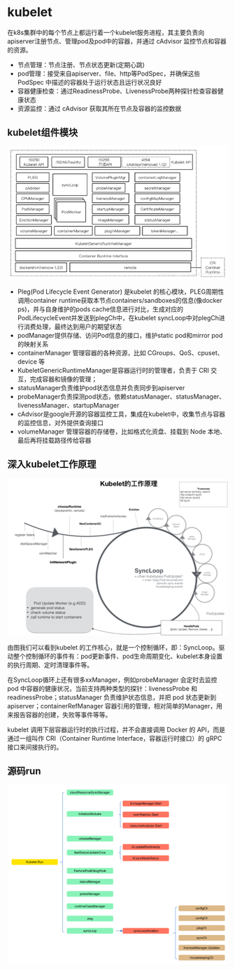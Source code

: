# kubelet
在k8s集群中的每个节点上都运行着一个kubelet服务进程，其主要负责向apiserver注册节点、管理pod及pod中的容器，并通过 cAdvisor 监控节点和容器的资源。

- 节点管理：节点注册、节点状态更新(定期心跳)
- pod管理：接受来自apiserver、file、http等PodSpec，并确保这些 PodSpec 中描述的容器处于运行状态且运行状况良好
- 容器健康检查：通过ReadinessProbe、LivenessProbe两种探针检查容器健康状态
- 资源监控：通过 cAdvisor 获取其所在节点及容器的监控数据


## kubelet组件模块
![](assets/.13_kubelet_images/kubelet_module.png)
- Pleg(Pod Lifecycle Event Generator) 是kubelet 的核心模块，PLEG周期性调用container runtime获取本节点containers/sandboxes的信息(像docker ps)，并与自身维护的pods cache信息进行对比，生成对应的 PodLifecycleEvent并发送到plegCh中，在kubelet syncLoop中对plegCh进行消费处理，最终达到用户的期望状态
- podManager提供存储、访问Pod信息的接口，维护static pod和mirror pod的映射关系
- containerManager 管理容器的各种资源，比如 CGroups、QoS、cpuset、device 等
- KubeletGenericRuntimeManager是容器运行时的管理者，负责于 CRI 交互，完成容器和镜像的管理； 
- statusManager负责维护pod状态信息并负责同步到apiserver
- probeManager负责探测pod状态，依赖statusManager、statusManager、livenessManager、startupManager
- cAdvisor是google开源的容器监控工具，集成在kubelet中，收集节点与容器的监控信息，对外提供查询接口
- volumeManager 管理容器的存储卷，比如格式化资盘、挂载到 Node 本地、最后再将挂载路径传给容器

## 深入kubelet工作原理
![](assets/.13_kubelet_images/kubelet_process.png)

由图我们可以看到kubelet 的工作核心，就是一个控制循环，即：SyncLoop。驱动整个控制循环的事件有：pod更新事件、pod生命周期变化、kubelet本身设置的执行周期、定时清理事件等。

在SyncLoop循环上还有很多xxManager，例如probeManager 会定时去监控 pod 中容器的健康状况，当前支持两种类型的探针：livenessProbe 和readinessProbe；statusManager 负责维护状态信息，并把 pod 状态更新到 apiserver；containerRefManager 容器引用的管理，相对简单的Manager，用来报告容器的创建，失败等事件等等。

kubelet 调用下层容器运行时的执行过程，并不会直接调用 Docker 的 API，而是通过一组叫作 CRI（Container Runtime Interface，容器运行时接口）的 gRPC 接口来间接执行的。

## 源码run
![](assets/.13_kubelet_images/kubelet_run.png)

